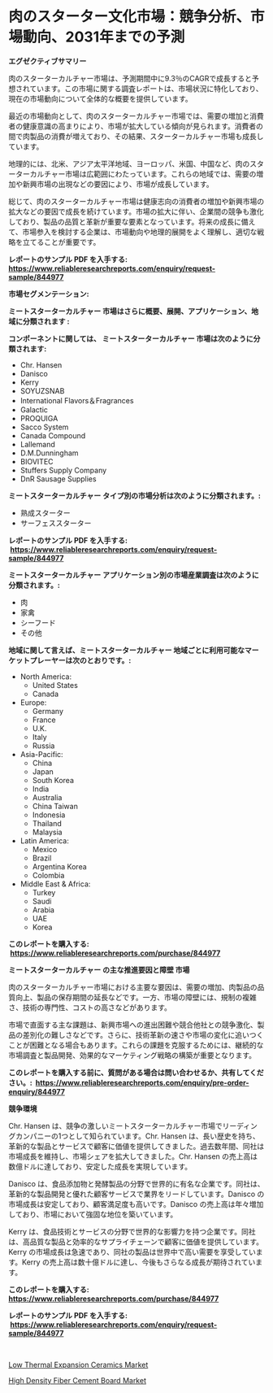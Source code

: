 <p><h1>肉のスターター文化市場：競争分析、市場動向、2031年までの予測</h1></p><p><strong>エグゼクティブサマリー</strong></p>
<p><p>肉のスターターカルチャー市場は、予測期間中に9.3％のCAGRで成長すると予想されています。この市場に関する調査レポートは、市場状況に特化しており、現在の市場動向について全体的な概要を提供しています。</p><p>最近の市場動向として、肉のスターターカルチャー市場では、需要の増加と消費者の健康意識の高まりにより、市場が拡大している傾向が見られます。消費者の間で肉製品の消費が増えており、その結果、スターターカルチャー市場も成長しています。</p><p>地理的には、北米、アジア太平洋地域、ヨーロッパ、米国、中国など、肉のスターターカルチャー市場は広範囲にわたっています。これらの地域では、需要の増加や新興市場の出現などの要因により、市場が成長しています。</p><p>総じて、肉のスターターカルチャー市場は健康志向の消費者の増加や新興市場の拡大などの要因で成長を続けています。市場の拡大に伴い、企業間の競争も激化しており、製品の品質と革新が重要な要素となっています。将来の成長に備えて、市場参入を検討する企業は、市場動向や地理的展開をよく理解し、適切な戦略を立てることが重要です。</p></p>
<p><strong>レポートのサンプル PDF を入手する: <a href="https://www.reliableresearchreports.com/enquiry/request-sample/844977">https://www.reliableresearchreports.com/enquiry/request-sample/844977</a></strong></p>
<p><strong>市場セグメンテーション:</strong></p>
<p><strong> ミートスターターカルチャー 市場はさらに概要、展開、アプリケーション、地域に分類されます :</strong></p>
<p><strong>コンポーネントに関しては、 ミートスターターカルチャー 市場は次のように分類されます: &nbsp;</strong></p>
<p><ul><li>Chr. Hansen</li><li>Danisco</li><li>Kerry</li><li>SOYUZSNAB</li><li>International Flavors＆Fragrances</li><li>Galactic</li><li>PROQUIGA</li><li>Sacco System</li><li>Canada Compound</li><li>Lallemand</li><li>D.M.Dunningham</li><li>BIOVITEC</li><li>Stuffers Supply Company</li><li>DnR Sausage Supplies</li></ul></p>
<p><strong> ミートスターターカルチャー タイプ別の市場分析は次のように分類されます。:</strong></p>
<p><ul><li>熟成スターター</li><li>サーフェススターター</li></ul></p>
<p><strong>レポートのサンプル PDF を入手する: &nbsp;<a href="https://www.reliableresearchreports.com/enquiry/request-sample/844977">https://www.reliableresearchreports.com/enquiry/request-sample/844977</a></strong></p>
<p><strong> ミートスターターカルチャー アプリケーション別の市場産業調査は次のように分類されます。:</strong></p>
<p><ul><li>肉</li><li>家禽</li><li>シーフード</li><li>その他</li></ul></p>
<p><strong>地域に関して言えば、ミートスターターカルチャー 地域ごとに利用可能なマーケットプレーヤーは次のとおりです。:</strong></p>
<p><ul>
    <li>
        North America:
        <ul>
            <li>United States</li>
            <li>Canada</li>
        </ul>
    </li>
    <li>
        Europe:
        <ul>
            <li>Germany</li>
            <li>France</li>
            <li>U.K.</li>
            <li>Italy</li>
            <li>Russia</li>
        </ul>
    </li>
    <li>
        Asia-Pacific:
        <ul>
            <li>China</li>
            <li>Japan</li>
            <li>South Korea</li>
            <li>India</li>
            <li>Australia</li>
            <li>China Taiwan</li>
            <li>Indonesia</li>
            <li>Thailand</li>
            <li>Malaysia</li>
        </ul>
    </li>
    <li>
        Latin America:
        <ul>
            <li>Mexico</li>
            <li>Brazil</li>
            <li>Argentina Korea</li>
            <li>Colombia</li>
        </ul>
    </li>
    <li>
        Middle East & Africa:
        <ul>
            <li>Turkey</li>
            <li>Saudi</li>
            <li>Arabia</li>
            <li>UAE</li>
            <li>Korea</li>
        </ul>
    </li>
    </ul></p>
<p><strong>このレポートを購入する: &nbsp;<a href="https://www.reliableresearchreports.com/purchase/844977">https://www.reliableresearchreports.com/purchase/844977</a></strong></p>
<p><strong>ミートスターターカルチャー の主な推進要因と障壁 市場</strong></p>
<p><p>肉のスターターカルチャー市場における主要な要因は、需要の増加、肉製品の品質向上、製品の保存期間の延長などです。一方、市場の障壁には、規制の複雑さ、技術の専門性、コストの高さなどがあります。</p><p>市場で直面する主な課題は、新興市場への進出困難や競合他社との競争激化、製品の差別化の難しさなどです。さらに、技術革新の速さや市場の変化に追いつくことが困難となる場合もあります。これらの課題を克服するためには、継続的な市場調査と製品開発、効果的なマーケティング戦略の構築が重要となります。</p></p>
<p><strong>このレポートを購入する前に、質問がある場合は問い合わせるか、共有してください。:&nbsp; <a href="https://www.reliableresearchreports.com/enquiry/pre-order-enquiry/844977">https://www.reliableresearchreports.com/enquiry/pre-order-enquiry/844977</a></strong></p>
<p><strong>競争環境</strong></p>
<p><p>Chr. Hansen は、競争の激しいミートスターターカルチャー市場でリーディングカンパニーの1つとして知られています。Chr. Hansen は、長い歴史を持ち、革新的な製品とサービスで顧客に価値を提供してきました。過去数年間、同社は市場成長を維持し、市場シェアを拡大してきました。Chr. Hansen の売上高は数億ドルに達しており、安定した成長を実現しています。</p><p>Danisco は、食品添加物と発酵製品の分野で世界的に有名な企業です。同社は、革新的な製品開発と優れた顧客サービスで業界をリードしています。Danisco の市場成長は安定しており、顧客満足度も高いです。Danisco の売上高は年々増加しており、市場において強固な地位を築いています。</p><p>Kerry は、食品技術とサービスの分野で世界的な影響力を持つ企業です。同社は、高品質な製品と効率的なサプライチェーンで顧客に価値を提供しています。Kerry の市場成長は急速であり、同社の製品は世界中で高い需要を享受しています。Kerry の売上高は数十億ドルに達し、今後もさらなる成長が期待されています。</p></p>
<p><strong>このレポートを購入する: &nbsp; <a href="https://www.reliableresearchreports.com/purchase/844977">https://www.reliableresearchreports.com/purchase/844977</a></strong></p>
<p><strong>レポートのサンプル PDF を入手する: &nbsp;<a href="https://www.reliableresearchreports.com/enquiry/request-sample/844977">https://www.reliableresearchreports.com/enquiry/request-sample/844977</a></strong><strong></strong></p>
<p>&nbsp;</p>
<p><p><a href="https://funky-papaya-cf4.notion.site/Low-Thermal-Expansion-Ceramics-Market-Size-Market-Trends-and-Growth-Outlook-forecasted-for-period--1a826acc567342e28d0c5817abe07111">Low Thermal Expansion Ceramics Market</a></p><p><a href="https://sore-arch-6db.notion.site/High-Density-Fiber-Cement-Board-Market-with-the-goal-of-estimating-the-market-size-and-future-growth-e7ce8afbbba44ecbb544df4b3fd2dd25">High Density Fiber Cement Board Market</a></p></p>